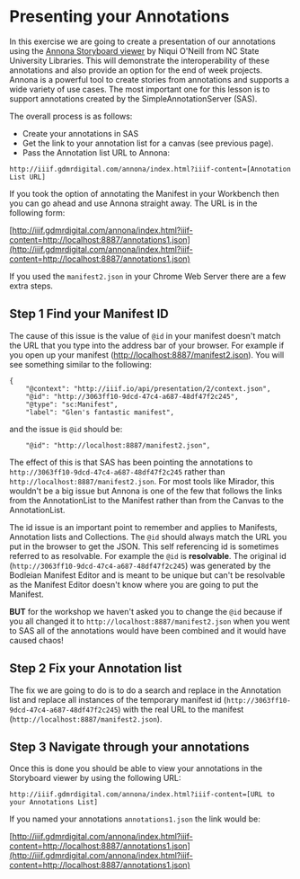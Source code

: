 # Presenting your Annotations

In this exercise we are going to create a presentation of our annotations using the [Annona Storyboard viewer](https://ncsu-libraries.github.io/annona/) by Niqui O'Neill from NC State University Libraries. This will demonstrate the interoperability of these annotations and also provide an option for the end of week projects. Annona is a powerful tool to create stories from annotations and supports a wide variety of use cases. The most important one for this lesson is to support annotations created by the SimpleAnnotationServer (SAS). 

The overall process is as follows:

 * Create your annotations in SAS
 * Get the link to your annotation list for a canvas (see previous page).
 * Pass the Annotation list URL to Annona:

`http://iiif.gdmrdigital.com/annona/index.html?iiif-content=[Annotation List URL]`

If you took the option of annotating the Manifest in your Workbench then you can go ahead and use Annona straight away. The URL is in the following form:

[http://iiif.gdmrdigital.com/annona/index.html?iiif-content=http://localhost:8887/annotations1.json](http://iiif.gdmrdigital.com/annona/index.html?iiif-content=http://localhost:8887/annotations1.json)

If you used the `manifest2.json` in your Chrome Web Server there are a few extra steps. 

## Step 1 Find your Manifest ID

The cause of this issue is the value of `@id` in your manifest doesn't match the URL that you type into the address bar of your browser. For example if you open up your manifest (<a href="http://localhost:8887/manifest2.json">http://localhost:8887/manifest2.json</a>). You will see something similar to the following:

```
{
	"@context": "http://iiif.io/api/presentation/2/context.json",
	"@id": "http://3063ff10-9dcd-47c4-a687-48df47f2c245",
	"@type": "sc:Manifest",
	"label": "Glen's fantastic manifest",
```

and the issue is `@id` should be:

```
    "@id": "http://localhost:8887/manifest2.json",
```

The effect of this is that SAS has been pointing the annotations to `http://3063ff10-9dcd-47c4-a687-48df47f2c245` rather than `http://localhost:8887/manifest2.json`. For most tools like Mirador, this wouldn't be a big issue but Annona is one of the few that follows the links from the AnnotationList to the Manifest rather than from the Canvas to the AnnotationList. 

The id issue is an important point to remember and applies to Manifests, Annotation lists and Collections. The `@id` should always match the URL you put in the browser to get the JSON. This self referencing id is sometimes referred to as resolvable. For example the `@id` is __resolvable__. The original id (`http://3063ff10-9dcd-47c4-a687-48df47f2c245`) was generated by the Bodleian Manifest Editor and is meant to be unique but can't be resolvable as the Manifest Editor doesn't know where you are going to put the Manifest.

__BUT__ for the workshop we haven't asked you to change the `@id` because if you all changed it to `http://localhost:8887/manifest2.json` when you went to SAS all of the annotations would have been combined and it would have caused chaos!  

## Step 2 Fix your Annotation list

The fix we are going to do is to do a search and replace in the Annotation list and replace all instances of the temporary manifest id (`http://3063ff10-9dcd-47c4-a687-48df47f2c245`) with the real URL to the manifest (`http://localhost:8887/manifest2.json`).

## Step 3 Navigate through your annotations

Once this is done you should be able to view your annotations in the Storyboard viewer by using the following URL:

`http://iiif.gdmrdigital.com/annona/index.html?iiif-content=[URL to your Annotations List]`

If you named your annotations `annotations1.json` the link would be:

[http://iiif.gdmrdigital.com/annona/index.html?iiif-content=http://localhost:8887/annotations1.json](http://iiif.gdmrdigital.com/annona/index.html?iiif-content=http://localhost:8887/annotations1.json)


